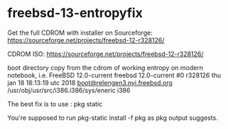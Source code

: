 # freebsd-13-entropyfix

Get the full CDROM with installer on Sourceforge:
https://sourceforge.net/projects/freebsd-12-r328126/

CDROM ISO: 
https://sourceforge.net/projects/freebsd-12-r328126/

boot directory copy from the cdrom of working entropy on modern notebook, i.e. FreeBSD 12.0-current freebsd 12.0-current #0 r328126 thu jan 18 18:13:19 utc 2018 boot@relengen3.nyi.freebsd.org /usr/obj/usr/src/i386.i386/sys/eneric i386


The best fix is to use : 
    pkg static 

You're supposed to run pkg-static install -f pkg as pkg output suggests.



